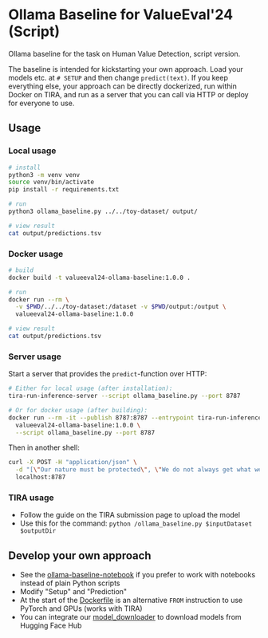 # Ollama Baseline for ValueEval'24 (Script)
Ollama baseline for the task on Human Value Detection, script version.

The baseline is intended for kickstarting your own approach. Load your models
etc. at `# SETUP` and then change `predict(text)`. If you keep everything else,
your approach can be directly dockerized, run within Docker on TIRA, and run as
a server that you can call via HTTP or deploy for everyone to use.

## Usage

### Local usage
```bash
# install
python3 -m venv venv
source venv/bin/activate
pip install -r requirements.txt

# run
python3 ollama_baseline.py ../../toy-dataset/ output/

# view result
cat output/predictions.tsv
```

### Docker usage
```bash
# build
docker build -t valueeval24-ollama-baseline:1.0.0 .

# run
docker run --rm \
  -v $PWD/../../toy-dataset:/dataset -v $PWD/output:/output \
  valueeval24-ollama-baseline:1.0.0

# view result
cat output/predictions.tsv
```

### Server usage
Start a server that provides the `predict`-function over HTTP:
```bash
# Either for local usage (after installation):
tira-run-inference-server --script ollama_baseline.py --port 8787

# Or for docker usage (after building):
docker run --rm -it --publish 8787:8787 --entrypoint tira-run-inference-server \
  valueeval24-ollama-baseline:1.0.0 \
  --script ollama_baseline.py --port 8787
```
Then in another shell:
```bash
curl -X POST -H "application/json" \
  -d "[\"Our nature must be protected\", \"We do not always get what we want\"]" \
  localhost:8787
```

### TIRA usage
- Follow the guide on the TIRA submission page to upload the model
- Use this for the command: `python /ollama_baseline.py $inputDataset $outputDir`


## Develop your own approach
- See the [ollama-baseline-notebook](../ollama-baseline-notebook/) if you prefer to work with notebooks instead of plain Python scripts
- Modify "Setup" and "Prediction"
- At the start of the [Dockerfile](Dockerfile) is an alternative `FROM` instruction to use PyTorch and GPUs (works with TIRA)
- You can integrate our [model_downloader](../model-downloader/) to download models from Hugging Face Hub

